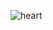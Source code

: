 ![heart](https://github.com/nnikhita7/PulseMortalityMetrics/assets/156717009/5ea21b17-9aa2-4b33-bc01-bfad357f0376)
